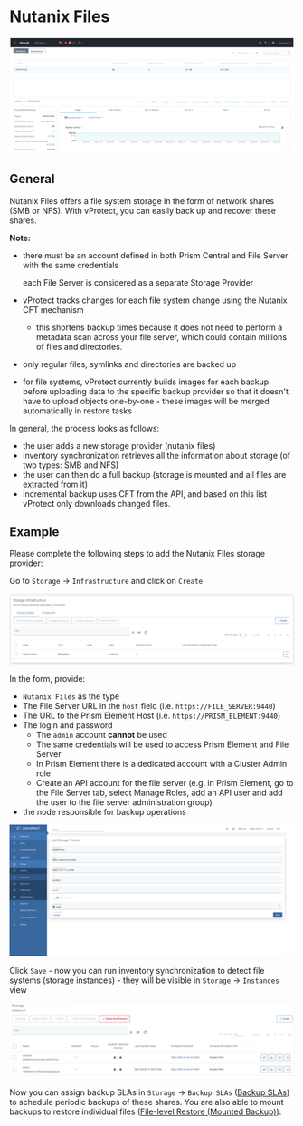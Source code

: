 # Nutanix Files

![](../../../.gitbook/assets/storage-providers-nutanix-files.png)

## General

Nutanix Files offers a file system storage in the form of network shares \(SMB or NFS\). With vProtect, you can easily back up and recover these shares.

**Note:**

* there must be an account defined in both Prism Central and File Server with the same credentials

  each File Server is considered as a separate Storage Provider

* vProtect tracks changes for each file system change using the Nutanix CFT mechanism
  * this shortens backup times because it does not need to perform a metadata scan across your file server, which could contain millions of files and directories.
* only regular files, symlinks and directories are backed up
* for file systems, vProtect currently builds images for each backup before uploading data to the specific backup provider so that it doesn't have to upload objects one-by-one - these images will be merged automatically in restore tasks

In general, the process looks as follows:

* the user adds a new storage provider \(nutanix files\)
* inventory synchronization retrieves all the information about storage \(of two types: SMB and NFS\)
* the user can then do a full backup \(storage is mounted and all files are extracted from it\)
* incremental backup uses CFT from the API, and based on this list vProtect only downloads changed files.

## Example

Please complete the following steps to add the Nutanix Files storage provider:

Go to `Storage` -&gt; `Infrastructure` and click on `Create`

![](../../../.gitbook/assets/storage-infrastructure.png)

In the form, provide:

* `Nutanix Files` as the type 
* The File Server URL in the `host` field \(i.e. `https://FILE_SERVER:9440`\)
* The URL to the Prism Element Host \(i.e. `https://PRISM_ELEMENT:9440`\)
* The login and password
  * The `admin` account **cannot** be used
  * The same credentials will be used to access Prism Element and File Server
  * In Prism Element there is a dedicated account with a Cluster Admin role
  * Create an API account for the file server \(e.g. in Prism Element, go to the File Server tab, select Manage Roles, add an API user and add the user to the file server administration group\)
* the node responsible for backup operations

![](../../../.gitbook/assets/storage-providers-infrastructure-create-new.png)

Click `Save` - now you can run inventory synchronization to detect file systems \(storage instances\) - they will be visible in `Storage` -&gt; `Instances` view

![](../../../.gitbook/assets/storage-providers-instances%20%281%29.png)

Now you can assign backup SLAs in `Storage` -&gt; `Backup SLAs` \([Backup SLAs](../../../administration/applications/backup-slas.md)\) to schedule periodic backups of these shares. You are also able to mount backups to restore individual files \([File-level Restore \(Mounted Backup\)](../../../administration/storage-providers/file-level-restore-mounted-backup.md)\).


